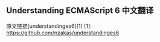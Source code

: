## Understanding ECMAScript 6 中文翻译
原文链接[understandinges6][1]
[1]: https://github.com/nzakas/understandinges6
